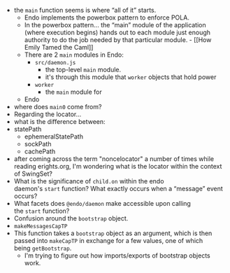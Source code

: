 - the `main` function seems is where “all of it” starts.
	- Endo implements the powerbox pattern to enforce POLA.
	- In the powerbox pattern... the “main” module of the application (where execution begins) hands out to each module just enough authority to do the job needed by that particular module. - [[How Emily Tamed the Caml]]
	- There are 2 `main` modules in Endo:
		- `src/daemon.js`
			- the top-level `main` module.
			- it's through this module that `worker` objects that hold power
		- `worker`
			- the `main` module for
	- Endo
- where does `main0` come from?
- Regarding the locator...
- what is the difference between:
- statePath
	- ephemeralStatePath
	- sockPath
	- cachePath
- after coming across the term "noncelocator" a number of times while reading erights.org, I'm wondering what is the locator within the context of SwingSet?
- What is the significance of `child.on` within the endo daemon's `start` function? What exactly occurs when a “message” event occurs?
- What facets does `@endo/daemon` make accessible upon calling the `start` function?
- Confusion around the `bootstrap` object.
- `makeMessagesCapTP`
- This function takes a `bootstrap` object as an argument, which is then passed into `makeCapTP` in exchange for a few values, one of which being `getBootstrap`.
	- I'm trying to figure out how imports/exports of bootstrap objects work.